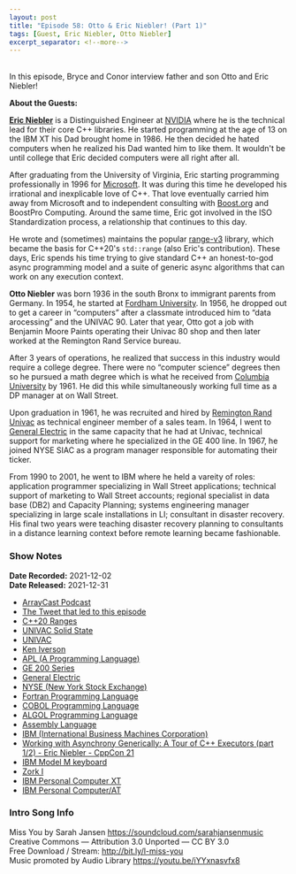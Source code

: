 ```yaml
---
layout: post
title: "Episode 58: Otto & Eric Niebler! (Part 1)"
tags: [Guest, Eric Niebler, Otto Niebler]
excerpt_separator: <!--more-->
---
```


<div id="buzzsprout-player-9811046"></div><script src="https://www.buzzsprout.com/1501960/9811046-episode-58-otto-eric-niebler-part-1.js?container_id=buzzsprout-player-9811046&player=small" type="text/javascript" charset="utf-8"></script>

<br>In this episode, Bryce and Conor interview father and son Otto and Eric Niebler!

<!--more-->

**About the Guests:**

**[Eric Niebler](https://twitter.com/ericniebler)** is a Distinguished Engineer at [NVIDIA](https://www.nvidia.com/en-us/) where he is the technical lead for their core C++ libraries. He started programming at the age of 13 on the IBM XT his Dad brought home in 1986. He then decided he hated computers when he realized his Dad wanted him to like them. It wouldn't be until college that Eric decided computers were all right after all.

After graduating from the University of Virginia, Eric starting programming professionally in 1996 for [Microsoft](https://www.microsoft.com/en-ca/). It was during this time he developed his irrational and inexplicable love of C++. That love eventually carried him away from Microsoft and to independent consulting with [Boost.org](https://www.boost.org/) and BoostPro Computing. Around the same time, Eric got involved in the ISO Standardization process, a relationship that continues to this day.

He wrote and (sometimes) maintains the popular [range-v3](https://ericniebler.github.io/range-v3/) library, which became the basis for C++20's `std::range` (also Eric's contribution). These days, Eric spends his time trying to give standard C++ an honest-to-god async programming model and a suite of generic async algorithms that can work on any execution context.

**Otto Niebler** was born 1936 in the south Bronx to immigrant parents from Germany. In 1954, he started at [Fordham University](https://www.fordham.edu/). In 1956, he dropped out to get a career in “computers” after a classmate introduced him to “data arocessing” and the UNIVAC 90. Later that year, Otto got a job with Benjamin Moore Paints operating their Univac 80 shop and then later worked at the Remington Rand Service bureau. 

After 3 years of operations, he realized that success in this industry would require a college degree. There were no “computer science” degrees then so he pursued a math degree which is what he received from [Columbia University](https://www.columbia.edu/) by 1961. He did this while simultaneously working full time as a DP manager at on Wall Street. 
      
Upon graduation in 1961, he was recruited and hired by [Remington Rand Univac](https://en.wikipedia.org/wiki/UNIVAC) as technical engineer member of a sales team. In 1964, I went to [General Electric](https://www.ge.com/) in the same capacity that he had at Univac, technical support for marketing where he specialized in the GE 400 line. In 1967, he joined NYSE SIAC as a program manager responsible for automating their ticker. 

From 1990 to 2001, he went to IBM where he held a vareity of roles: application programmer specializing in Wall Street applications; technical support of marketing to Wall Street accounts; regional specialist in data base (DB2) and Capacity Planning; systems engineering manager specializing in large scale installations in LI; consultant in disaster recovery. His final two years were teaching disaster recovery planning to consultants in a distance learning context before remote learning became fashionable.

### Show Notes

**Date Recorded:** 2021-12-02 <br>
**Date Released:** 2021-12-31

* [ArrayCast Podcast](https://www.arraycast.com/)
* [The Tweet that led to this episode](https://twitter.com/ericniebler/status/1455642502195671043?s=20)
* [C++20 Ranges](https://en.cppreference.com/w/cpp/ranges)
* [UNIVAC Solid State](https://en.wikipedia.org/wiki/UNIVAC_Solid_State)
* [UNIVAC](https://en.wikipedia.org/wiki/UNIVAC)
* [Ken Iverson](https://en.wikipedia.org/wiki/Kenneth_E._Iverson)
* [APL (A Programming Language)](https://en.wikipedia.org/wiki/APL_(programming_language))
* [GE 200 Series](https://en.wikipedia.org/wiki/GE-200_series)
* [General Electric](https://en.wikipedia.org/wiki/General_Electric)
* [NYSE (New York Stock Exchange)](https://en.wikipedia.org/wiki/New_York_Stock_Exchange)
* [Fortran Programming Language](https://en.wikipedia.org/wiki/Fortran)
* [COBOL Programming Language](https://en.wikipedia.org/wiki/COBOL)
* [ALGOL Programming Language](https://en.wikipedia.org/wiki/ALGOL)
* [Assembly Language](https://en.wikipedia.org/wiki/Assembly_language)
* [IBM (International Business Machines Corporation)](https://en.wikipedia.org/wiki/IBM)
* [Working with Asynchrony Generically: A Tour of C++ Executors (part 1/2) - Eric Niebler - CppCon 21](https://www.youtube.com/watch?v=xLboNIf7BTg)
* [IBM Model M keyboard](https://en.wikipedia.org/wiki/Model_M_keyboard)
* [Zork I](https://en.wikipedia.org/wiki/Zork_I)
* [IBM Personal Computer XT](https://en.wikipedia.org/wiki/IBM_Personal_Computer_XT)
* [IBM Personal Computer/AT](https://en.wikipedia.org/wiki/IBM_Personal_Computer/AT)

### Intro Song Info

Miss You by Sarah Jansen https://soundcloud.com/sarahjansenmusic<br>
Creative Commons — Attribution 3.0 Unported — CC BY 3.0<br>
Free Download / Stream: http://bit.ly/l-miss-you<br>
Music promoted by Audio Library https://youtu.be/iYYxnasvfx8<br>